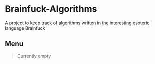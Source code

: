 # Brainfuck-Algorithms
A project to keep track of algorithms written in the interesting esoteric language Brainfuck

## Menu
> Currently empty

